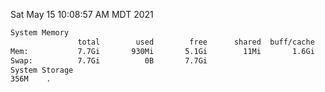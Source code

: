 Sat May 15 10:08:57 AM MDT 2021
```bash
System Memory
               total        used        free      shared  buff/cache   available
Mem:           7.7Gi       930Mi       5.1Gi        11Mi       1.6Gi       6.5Gi
Swap:          7.7Gi          0B       7.7Gi
System Storage
356M	.
```
```bash
